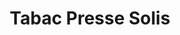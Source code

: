 ---
title: "Tabac Presse Solis"
url: /saint-genies-de-fontedit/tabac-presse-solis/
shop: Zeitungen
---